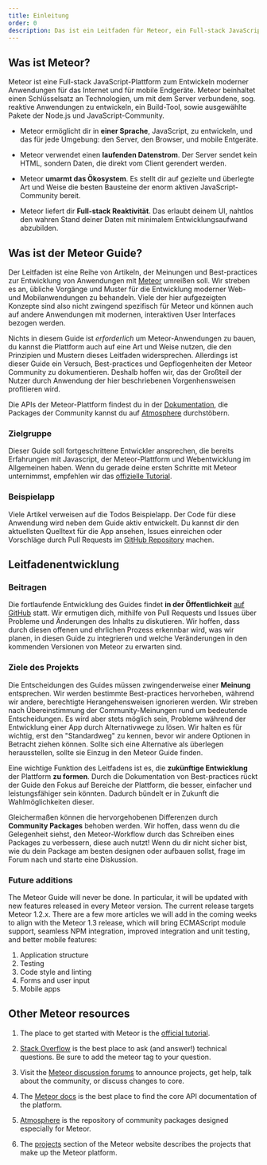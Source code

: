 ```yaml
---
title: Einleitung
order: 0
description: Das ist ein Leitfaden für Meteor, ein Full-stack JavaScript-Framework mit dem man moderne Anwendungen für das Internet und mobile Endgeräte entwickeln kann. Meteor beinhaltet einen Schlüsselsatz an Technologien, um mit dem Server verbundene, sog. reaktive Anwendungen zu entwickeln, ein Build-Tool, sowie ausgewählte Pakete der Node.js und JavaScript-Community.
---
```


<h2 id="what-is-meteor">Was ist Meteor?</h2>

Meteor ist eine Full-stack JavaScript-Plattform zum Entwickeln moderner Anwendungen für das Internet und für mobile Endgeräte. Meteor beinhaltet einen Schlüsselsatz an Technologien, um mit dem Server verbundene, sog. reaktive Anwendungen zu entwickeln, ein Build-Tool, sowie ausgewählte Pakete der Node.js und JavaScript-Community.

- Meteor ermöglicht dir in **einer Sprache**, JavaScript, zu entwickeln, und das für jede Umgebung: den Server, den Browser, und mobile Entgeräte.

- Meteor verwendet einen **laufenden Datenstrom**. Der Server sendet kein HTML, sondern Daten, die direkt vom Client gerendert werden.

- Meteor **umarmt das Ökosystem**. Es stellt dir auf gezielte und überlegte Art und Weise die besten Bausteine der enorm aktiven JavaScript-Community bereit.

- Meteor liefert dir **Full-stack Reaktivität**. Das erlaubt deinem UI, nahtlos den wahren Stand deiner Daten mit minimalem Entwicklungsaufwand abzubilden.

<h2 id="what-is-it">Was ist der Meteor Guide?</h2>

Der Leitfaden ist eine Reihe von Artikeln, der Meinungen und Best-practices zur Entwicklung von Anwendungen mit [Meteor](https://meteor.com) umreißen soll. Wir streben es an, übliche Vorgänge und Muster für die Entwicklung moderner Web- und Mobilanwendungen zu behandeln. Viele der hier aufgezeigten Konzepte sind also nicht zwingend spezifisch für Meteor und können auch auf andere Anwendungen mit modernen, interaktiven User Interfaces bezogen werden.

Nichts in diesem Guide ist *erforderlich* um Meteor-Anwendungen zu bauen, du kannst die Plattform auch auf eine Art und Weise nutzen, die den Prinzipien und Mustern dieses Leitfaden widersprechen. Allerdings ist dieser Guide ein Versuch, Best-practices und Gepflogenheiten der Meteor Community zu dokumentieren. Deshalb hoffen wir, das der Großteil der Nutzer durch Anwendung der hier beschriebenen Vorgenhensweisen profitieren wird.

Die APIs der Meteor-Plattform findest du in der [Dokumentation](https://docs.meteor.com), die Packages der Community kannst du auf [Atmosphere](https://atmospherejs.com) durchstöbern.

<h3 id="audience">Zielgruppe</h3>

Dieser Guide soll fortgeschrittene Entwickler ansprechen, die bereits Erfahrungen mit Javascript, der Meteor-Plattform und Webentwicklung im Allgemeinen haben. Wenn du gerade deine ersten Schritte mit Meteor unternimmst, empfehlen wir das [offizielle Tutorial](https://www.meteor.com/tutorials/blaze/creating-an-app).

<h3 id="example-app">Beispielapp</h3>

Viele Artikel verweisen auf die Todos Beispielapp. Der Code für diese Anwendung wird neben dem Guide aktiv entwickelt. Du kannst dir den aktuellsten Quelltext für die App ansehen, Issues einreichen oder Vorschläge durch Pull Requests im [GitHub Repository](https://github.com/meteor/todos) machen.

<h2 id="guide-concepts">Leitfadenentwicklung</h2>

<h3 id="contributing">Beitragen</h3>

Die fortlaufende Entwicklung des Guides findet **in der Öffentlichkeit** [auf GitHub](https://github.com/meteor/guide) statt. Wir ermutigen dich, mithilfe von Pull Requests und Issues über Probleme und Änderungen des Inhalts zu diskutieren. Wir hoffen, dass durch diesen offenen und ehrlichen Prozess erkennbar wird, was wir planen, in diesen Guide zu integrieren und welche Veränderungen in den kommenden Versionen von Meteor zu erwarten sind.

<h3 id="goals">Ziele des Projekts</h3>

Die Entscheidungen des Guides müssen zwingenderweise einer **Meinung** entsprechen. Wir werden bestimmte Best-practices  hervorheben, während wir andere, berechtigte Herangehensweisen ignorieren werden. Wir streben nach Übereinstimmung der Community-Meinungen rund um bedeutende Entscheidungen. Es wird aber stets möglich sein, Probleme während der Entwicklung einer App durch Alternativwege zu lösen. Wir halten es für wichtig, erst den "Standardweg" zu kennen, bevor wir andere Optionen in Betracht ziehen können. Sollte sich eine Alternative als überlegen herausstellen, sollte sie Einzug in den Meteor Guide finden.

Eine wichtige Funktion des Leitfadens ist es, die **zukünftige Entwicklung** der Plattform **zu formen**. Durch die Dokumentation von Best-practices rückt der Guide den Fokus auf Bereiche der Plattform, die besser, einfacher und leistungsfähiger sein könnten. Dadurch bündelt er in Zukunft die Wahlmöglichkeiten dieser.

Gleichermaßen können die hervorgehobenen Differenzen durch **Community Packages** behoben werden. Wir hoffen, dass wenn du die Gelegenheit siehst, den Meteor-Workflow durch das Schreiben eines Packages zu verbessern, diese auch nutzt! Wenn du dir nicht sicher bist, wie du dein Package am besten designen oder aufbauen sollst, frage im Forum nach und starte eine Diskussion.

<h3 id="future">Future additions</h3>

The Meteor Guide will never be done. In particular, it will be updated with new features released in every Meteor version. The current release targets Meteor 1.2.x. There are a few more articles we will add in the coming weeks to align with the Meteor 1.3 release, which will bring ECMAScript module support, seamless NPM integration, improved integration and unit testing, and better mobile features:

1. Application structure
2. Testing
3. Code style and linting
4. Forms and user input
5. Mobile apps

<h2 id="learning-more">Other Meteor resources</h2>

1. The place to get started with Meteor is the [official tutorial](https://www.meteor.com/tutorials/blaze/creating-an-app).

2. [Stack Overflow](http://stackoverflow.com/questions/tagged/meteor) is the best place to ask (and answer!) technical questions. Be sure to add the meteor tag to your question.

3. Visit the [Meteor discussion forums](https://forums.meteor.com) to announce projects, get help, talk about the community, or discuss changes to core.

4. The [Meteor docs](https://docs.meteor.com) is the best place to find the core API documentation of the platform.

5. [Atmosphere](https://atmospherejs.com) is the repository of community packages designed especially for Meteor.

6. The [projects](https://www.meteor.com/projects) section of the Meteor website describes the projects that make up the Meteor platform.

